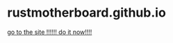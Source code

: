 # rustmotherboard.github.io
[go to the site !!!!!! do it now!!!!](https://rustmotherboard.github.io/)
